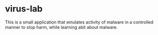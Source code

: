 # virus-lab
This is a small application that emulates activity of malware in a controlled manner to stop harm, while learning abit about malware. 
